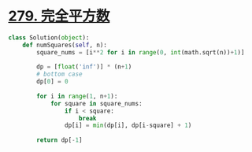 # [279. 完全平方数](https://leetcode-cn.com/problems/perfect-squares/)

```python
class Solution(object):
    def numSquares(self, n):
        square_nums = [i**2 for i in range(0, int(math.sqrt(n))+1)]
   
        dp = [float('inf')] * (n+1)
        # bottom case
        dp[0] = 0
        
        for i in range(1, n+1):
            for square in square_nums:
                if i < square:
                    break
                dp[i] = min(dp[i], dp[i-square] + 1)
        
        return dp[-1]
```
